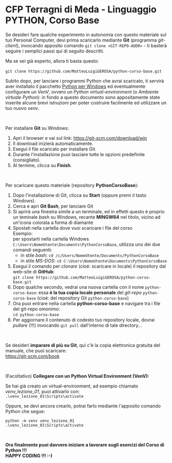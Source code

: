 # CFP Terragni di Meda - Linguaggio PYTHON, Corso Base

Se desideri fare qualche esperimento in autonomia con questo materiale sul tuo Personal Computer, devi prima scaricarlo mediante **Git** (programma *git-client*), invocando apposito comando `git clone <GIT-REPO-ADDR>` - ti basterà seguire i semplici passi qui di seguito descritti.

Ma se sei già esperto, allora ti basta questo: <br>
<br> `git clone https://github.com/MatteoLuigiGEROSA/python-corso-base.git` <br>

Subito dopo, per lanciare i programmi Python che avrai scaricato, ti servirà aver installato il pacchetto [Python per Windows](https://www.python.org/ftp/python/3.13.2/python-3.13.2-amd64.exe) ed eventualmente configurare un *VenV*, ovvero un *Python virtual-environment* (o *Ambiente virtuale Python*): in fondo a questo documento sono appositamente state inserite alcune brevi istruzioni per poter costruire facilmente ed utilizzare un tuo nuovo *venv*.

<br>

Per installare **Git** su Windows:

1. Apri il browser e vai sul link: https://git-scm.com/download/win
2. Il download inizierà automaticamente.
3. Esegui il file scaricato per installare Git.
4. Durante l'installazione puoi lasciare tutte le opzioni predefinite (consigliato).
5. Al termine, clicca su **Finish**.

<br>

Per scaricare questo materiale (repository **PythonCorsoBase**):

1. Dopo l’installazione di Git, clicca su **Start** (oppure premi il tasto Windows).
2. Cerca e apri **Git Bash**, per lanciare Git
3. Si aprirà una finestra simile a un terminale, ed in effetti questo è proprio un teminale *bash* su Windows, recante **MINGW64** nel titolo, vicino ad un'icona colorata a forma di diamante
4. Spostati nella cartella dove vuoi scaricare i file del corso <br>
   Esempio: <br>
   per spostarti nella cartella Windows `C:\Users\NomeUtente\Documents\PythonCorsoBase`, utilizza uno dei due comandi seguenti:<br>
   * in stile *bash*: `cd /c/Users/NomeUtente/Documents/PythonCorsoBase` <br>
   * in stile *MS-DOS*: `cd C:\Users\NomeUtente\Documents\PythonCorsoBase` <br>
5. Esegui il comando per *clonare* (cioé: scaricare in locale) il repository dal web-site di **GitHub**: <br>
   `git clone https://github.com/MatteoLuigiGEROSA/python-corso-base.git`
6. Dopo qualche secondo, vedrai una nuova cartella con il nome `python-corso-base`: essa **è la tua copia locale personale** del *git-repo* `python-corso-base` (cioé: del repository Git `python-corso-base`)
7. Ora puoi entrare nella cartella **python-corso-base** e navigare tra i file del git-repo omonimo: <br>
`cd python-corso-base`
8. Per aggiornare il contenuto di codesto tuo repository locale, dovrai *pullare* (!!!) invocando `git pull` dall'interno di tale directory...

<br>

Se desideri **imparare di più su Git**, qui c'è la copia elettronica gratuita del manuale, che puoi scaricare: <br>
https://git-scm.com/book

<br>

(Facoltativo) **Collegare con un Python Virtual Environment (VenV):**

Se hai già creato un virtual-environment, ad esempio chiamato *venv_lezione_01*, puoi attivarlo con: <br>
`.\venv_lezione_01\Scripts\activate`

Oppure, se devi ancora crearlo, potrai farlo mediante l'apposito comando Python che segue:
```
python -m venv venv_lezione_01
.\venv_lezione_01\Scripts\activate
```

<br>

**Ora finalmente puoi davvero iniziare a lavorare sugli esercizi del Corso di Python !!! <br> HAPPY CODING !!! :-)**

